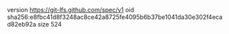 version https://git-lfs.github.com/spec/v1
oid sha256:e8fbc41d8f3248ac8ce42a8725fe4095b6b37be1041da30e302f4ecad82eb92a
size 524
